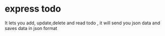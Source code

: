 # express todo
 It lets you add, update,delete and read todo , it will send you json data and saves data in json format
